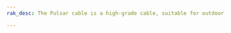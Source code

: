 ```yaml
---
rak_desc: The Pulsar cable is a high-grade cable, suitable for outdoor applications with WisGate Edge Prime, Max, and Pro (RAK7240, RAK7249, and RAK7289).

---
```


<rk-redirect to="/Product-Categories/Accessories/RAK9731/Overview/" />